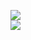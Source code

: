 [![](https://img.shields.io/badge/Made%20With-Github%20Spray-lightgrey.svg?style=for-the-badge&logo=github)](https://github.com/Annihil/github-spray#15984)  
[![](https://i.imgur.com/2DrTn0Z.gif)](https://github.com/Annihil/github-spray)